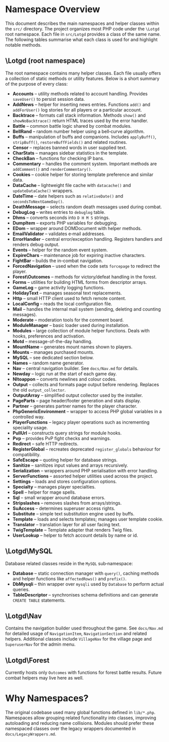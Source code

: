 # Namespace Overview

This document describes the main namespaces and helper classes within the `src/` directory. The project organizes most PHP code under the `\Lotgd` root namespace. Each file in `src/Lotgd` provides a class of the same name. The following tables summarise what each class is used for and highlight notable methods.

## \Lotgd (root namespace)

The root namespace contains many helper classes. Each file usually offers a collection of static methods or utility features. Below is a short summary of the purpose of every class:

- **Accounts** – utility methods related to account handling. Provides `saveUser()` to persist session data.
- **AddNews** – helper for inserting news entries. Functions `add()` and `addForUser()` log stories for all players or a particular account.
- **Backtrace** – formats call stack information. Methods `show()` and `showNoBacktrace()` return HTML traces used by the error handler.
- **Battle** – common battle logic shared by combat modules.
- **BellRand** – random number helper using a bell‑curve algorithm.
- **Buffs** – manipulation of buffs and companions. Includes `applyBuff()`, `stripBuff()`, `restoreBuffFields()` and related routines.
- **Censor** – replaces banned words in user supplied text.
- **CharStats** – manages sidebar statistics in the template.
- **CheckBan** – functions for checking IP bans.
- **Commentary** – handles the comment system. Important methods are `addComment()` and `renderCommentary()`.
- **Cookies** – cookie helper for storing template preference and similar data.
- **DataCache** – lightweight file cache with `datacache()` and `updateDataCache()` wrappers.
- **DateTime** – date helpers such as `relativeDate()` and `secondsToNextGameDay()`.
- **DeathMessage** – selects random death messages used during combat.
- **DebugLog** – writes entries to `debuglog` table.
- **Dhms** – converts seconds into `D H M S` strings.
- **DumpItem** – exports PHP variables for debugging.
- **EDom** – wrapper around DOMDocument with helper methods.
- **EmailValidator** – validates e‑mail addresses.
- **ErrorHandler** – central error/exception handling. Registers handlers and renders debug output.
- **Events** – helper for the random event system.
- **ExpireChars** – maintenance job for expiring inactive characters.
- **FightBar** – builds the in-combat navigation.
- **ForcedNavigation** – used when the code sets `forcepage` to redirect the player.
- **Forest\Outcomes** – methods for victory/defeat handling in the forest.
- **Forms** – utilities for building HTML forms from descriptor arrays.
- **GameLog** – game activity logging functions.
- **HolidayText** – manages seasonal text replacements.
- **Http** – small HTTP client used to fetch remote content.
- **LocalConfig** – reads the local configuration file.
- **Mail** – handles the internal mail system (sending, deleting and counting messages).
- **Moderate** – moderation tools for the comment board.
- **ModuleManager** – basic loader used during installation.
- **Modules** – large collection of module helper functions. Deals with hooks, preferences and activation.
- **Motd** – message-of-the-day handling.
- **MountName** – generates mount names shown to players.
- **Mounts** – manages purchased mounts.
- **MySQL** – see dedicated section below.
- **Names** – random name generator.
- **Nav** – central navigation builder. See `docs/Nav.md` for details.
- **Newday** – logic run at the start of each game day.
- **Nltoappon** – converts newlines and colour codes.
- **Output** – collects and formats page output before rendering. Replaces the old `output_collector`.
- **OutputArray** – simplified output collector used by the installer.
- **PageParts** – page header/footer generation and stats display.
- **Partner** – generates partner names for the player character.
- **PhpGenericEnvironment** – wrapper to access PHP global variables in a controlled way.
- **PlayerFunctions** – legacy player operations such as incrementing speciality usage.
- **PullUrl** – constructs query strings for module hooks.
- **Pvp** – provides PvP fight checks and warnings.
- **Redirect** – safe HTTP redirects.
- **RegisterGlobal** – recreates deprecated `register_globals` behaviour for compatibility.
- **SafeEscape** – quoting helper for database strings.
- **Sanitize** – sanitizes input values and arrays recursively.
- **Serialization** – wrappers around PHP serialisation with error handling.
- **ServerFunctions** – assorted helper utilities used across the project.
- **Settings** – loads and stores configuration options.
- **Specialty** – manages player specialties.
- **Spell** – helper for mage spells.
- **Sql** – small wrapper around database errors.
- **Stripslashes** – removes slashes from arrays/strings.
- **SuAccess** – determines superuser access rights.
- **Substitute** – simple text substitution engine used by buffs.
- **Template** – loads and selects templates; manages user template cookie.
- **Translator** – translation layer for all user facing text.
- **TwigTemplate** – Template adapter that renders Twig files.
- **UserLookup** – helper to fetch account details by name or id.

## \Lotgd\MySQL

Database related classes reside in the `MySQL` sub‑namespace:

- **Database** – static connection manager with `query()`, caching methods and helper functions like `affectedRows()` and `prefix()`.
- **DbMysqli** – thin wrapper over `mysqli` used by `Database` to perform actual queries.
- **TableDescriptor** – synchronises schema definitions and can generate `CREATE TABLE` statements.

## \Lotgd\Nav

Contains the navigation builder used throughout the game. See `docs/Nav.md` for detailed usage of `NavigationItem`, `NavigationSection` and related helpers. Additional classes include `VillageNav` for the village page and `SuperuserNav` for the admin menu.

## \Lotgd\Forest

Currently hosts only `Outcomes` with functions for forest battle results. Future combat helpers may live here as well.

# Why Namespaces?

The original codebase used many global functions defined in `lib/*.php`. Namespaces allow grouping related functionality into classes, improving autoloading and reducing name collisions. Modules should prefer these namespaced classes over the legacy wrappers documented in `docs/LegacyWrappers.md`.

